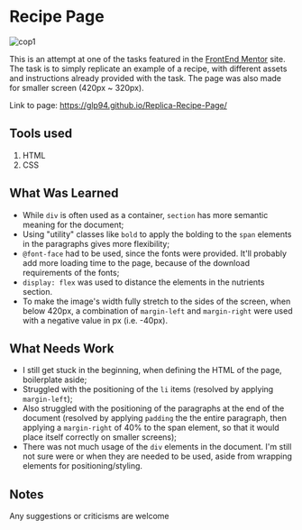 <h1>Recipe Page</h1>

![cop1](https://github.com/user-attachments/assets/5942fa54-c5c5-45c0-bd37-0c464b9ff99b)

This is an attempt at one of the tasks featured in the [FrontEnd Mentor](site.www.frontendmentor.io) site.
The task is to simply replicate an example of a recipe, with different assets and instructions already provided with the task.
The page was also made for smaller screen (420px ~ 320px).

Link to page: https://glp94.github.io/Replica-Recipe-Page/

<h2>Tools used</h2>

1. HTML
2. CSS

<h2>What Was Learned</h2>

* While `div` is often used as a container,  `section` has more semantic meaning for the document;
* Using "utility" classes like `bold` to apply the bolding to the `span` elements in the paragraphs gives more flexibility;
* `@font-face` had to be used, since the fonts were provided. It'll probably add more loading time to the page, because of the download requirements of the fonts;
* `display: flex` was used to distance the elements in the nutrients section.
* To make the image's width fully stretch to the sides of the screen, when below 420px, a combination of `margin-left` and `margin-right` were used with a negative value in px (i.e. -40px).

<h2>What Needs Work</h2>

* I still get stuck in the beginning, when defining the HTML of the page, boilerplate aside;
* Struggled with the positioning of the `li` items (resolved by applying `margin-left`);
* Also struggled with the positioning of the paragraphs at the end of the document (resolved by applying `padding` the the entire paragraph, then applying a `margin-right` of 40% to the span element, so that it would place itself correctly on smaller screens);
* There was not much usage of the `div` elements in the document. I'm still not sure were or when they are needed to be used, aside from wrapping elements for positioning/styling.

<h2>Notes</h2>

Any suggestions or criticisms are welcome
